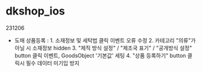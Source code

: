 # dkshop_ios

231206
- 도매 상품등록
 : 1. 소재정보 및 세탁법 클릭 이벤트 오류 수정
   2. 카테고리 "의류"가 아닐 시 소재정보 hidden
   3. "제직 방식 설정" / "제조국 표기" / "공개방식 설정" button 클릭 이벤트, GoodsObject '기본값' 세팅
   4. "상품 등록하기" button 클릭시 필수 데이터 미기입 방지
